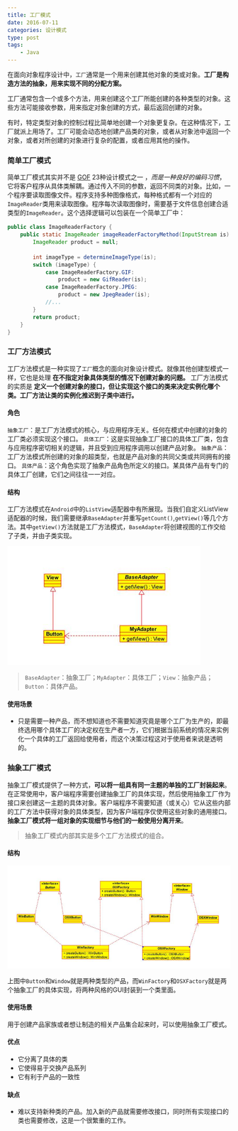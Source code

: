 ```yaml
---
title: 工厂模式
date: 2016-07-11
categories: 设计模式
type: post
tags:
    - Java
---
```


在面向对象程序设计中，`工厂`通常是一个用来创建其他对象的类或对象。**工厂是构造方法的抽象，用来实现不同的分配方案。**

工厂通常包含一个或多个方法，用来创建这个工厂所能创建的各种类型的对象。这些方法可能接收参数，用来指定对象创建的方式，最后返回创建的对象。

有时，特定类型对象的控制过程比简单地创建一个对象更复杂。在这种情况下，工厂就派上用场了。工厂可能会动态地创建产品类的对象，或者从对象池中返回一个对象，或者对所创建的对象进行复杂的配置，或者应用其他的操作。

<!--more-->

### 简单工厂模式

简单工厂模式其实并不是 [GOF](https://zh.wikipedia.org/wiki/%E8%AE%BE%E8%AE%A1%E6%A8%A1%E5%BC%8F%EF%BC%9A%E5%8F%AF%E5%A4%8D%E7%94%A8%E9%9D%A2%E5%90%91%E5%AF%B9%E8%B1%A1%E8%BD%AF%E4%BB%B6%E7%9A%84%E5%9F%BA%E7%A1%80) 23种设计模式之一 ，*而是一种良好的编码习惯*，它将客户程序从具体类解耦。通过传入不同的参数，返回不同类的对象。比如，一个程序要读取图像文件。程序支持多种图像格式，每种格式都有一个对应的`ImageReader`类用来读取图像。程序每次读取图像时，需要基于文件信息创建合适类型的`ImageReader`。这个选择逻辑可以包装在一个简单工厂中：

```Java
public class ImageReaderFactory {
    public static ImageReader imageReaderFactoryMethod(InputStream is) {
        ImageReader product = null;

        int imageType = determineImageType(is);
        switch (imageType) {
            case ImageReaderFactory.GIF:
                product = new GifReader(is);
            case ImageReaderFactory.JPEG:
                product = new JpegReader(is);
            //...
        }
        return product;
    }
}
```

### 工厂方法模式

工厂方法模式是一种实现了`工厂`概念的面向对象设计模式。就像其他创建型模式一样，它也是处理 **在不指定对象具体类型的情况下创建对象的问题。** 工厂方法模式的实质是 **定义一个创建对象的接口，但让实现这个接口的类来决定实例化哪个类。工厂方法让类的实例化推迟到子类中进行。**

#### 角色

`抽象工厂`：是工厂方法模式的核心，与应用程序无关。任何在模式中创建的对象的工厂类必须实现这个接口。
`具体工厂`：这是实现抽象工厂接口的具体工厂类，包含与应用程序密切相关的逻辑，并且受到应用程序调用以创建产品对象。
`抽象产品`：工厂方法模式所创建的对象的超类型，也就是产品对象的共同父类或共同拥有的接口。
`具体产品`：这个角色实现了抽象产品角色所定义的接口。某具体产品有专门的具体工厂创建，它们之间往往一一对应。

#### 结构

工厂方法模式在`Android`中的`ListView`适配器中有所展现。当我们自定义ListView适配器的时候，我们需要继承`BaseAdapter`并重写`getCount()`,`getView()`等几个方法。其中`getView()`方法就是工厂方法模式，`BaseAdapter`将创建视图的工作交给了子类，并由子类实现。

![](pattern-factory-method.jpg)

> `BaseAdapter`：抽象工厂；`MyAdapter`：具体工厂；`View`：抽象产品；`Button`：具体产品。

#### 使用场景

  - 只是需要一种产品，而不想知道也不需要知道究竟是哪个工厂为生产的，即最终选用哪个具体工厂的决定权在生产者一方，它们根据当前系统的情况来实例化一个具体的工厂返回给使用者，而这个决策过程这对于使用者来说是透明的。

### 抽象工厂模式

抽象工厂模式提供了一种方式，**可以将一组具有同一主题的单独的工厂封装起来**。在正常使用中，客户端程序需要创建抽象工厂的具体实现，然后使用抽象工厂作为接口来创建这一主题的具体对象。客户端程序不需要知道（或关心）它从这些内部的工厂方法中获得对象的具体类型，因为客户端程序仅使用这些对象的通用接口。**抽象工厂模式将一组对象的实现细节与他们的一般使用分离开来**。

> 抽象工厂模式内部其实是多个工厂方法模式的组合。

#### 结构

![](pattern-factory-abstract.jpg)

上图中`Button`和`Window`就是两种类型的产品，而`WinFactory`和`OSXFactory`就是两个抽象工厂的具体实现，将两种风格的GUI封装到一个类里面。

#### 使用场景

  用于创建产品家族或者想让制造的相关产品集合起来时，可以使用抽象工厂模式。

#### 优点

  - 它分离了具体的类
  - 它使得易于交换产品系列
  - 它有利于产品的一致性

#### 缺点

  - 难以支持新种类的产品。加入新的产品就需要修改接口，同时所有实现接口的类也需要修改，这是一个很繁重的工作。
